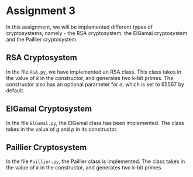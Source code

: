 # Assignment 3

In this assignment, we will be implemented different types of cryptosystems, namely - the RSA cryptosystem, the ElGamal cryptosystem and the Paillier cryptosystem.

## RSA Cryptosystem

In the file `RSA.py`, we have implemented an RSA class. This class takes in the value of $k$ in the constructor, and generates two k-bit primes. The constructor also has an optional parameter for $e$, which is set to 65567 by default.

## ElGamal Cryptosystem

In the file `ElGamal.py`, the ElGamal class has been implemented. The class takes in the value of $g$ and $p$ in its constructor.

## Paillier Cryptosystem

In the file `Paillier.py`, the Paillier class is implemented. The class takes in the value of $k$ in the constructor, and generates two k-bit primes.